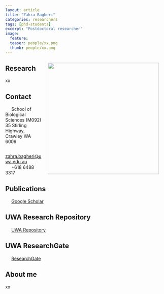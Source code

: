 ```yaml
---
layout: article
title: "Zahra Bagheri"
categories: researchers
tags: [phd-students]
excerpt: "Postdoctoral researcher"
image:
  feature: 
  teaser: people/xx.png
  thumb: people/xx.png
---
```

<img class="philprofile" src= "{{site.baseurl}}/images/people/xx.png'"  align='right' width="350" hspace="20" vspace="10">


## Research
xx

## Contact
<img src="{{site.baseurl}}/images/icons/building-regular.svg" width="15px">
School of Biological Sciences (M092)<br>
35 Stirling Highway, Crawley WA 6009

<img src="{{site.baseurl}}/images/icons/envelope-regular.svg" width="15px"> <a href="mailto:zahra.bagheri@uwa.edu.au"> zahra.bagheri@uwa.edu.au</a><br>
<img src="{{site.baseurl}}/images/icons/phone-solid.svg" width="15px"> +618 6488 3317<br>

## Publications
<img src="{{site.baseurl}}/images/icons/google-brands.svg" width="15px"> <a href="https://scholar.google.com/citations?user=HHt8JHIAAAAJ&hl=en">Google Scholar</a><br>

## UWA Research Repository
<img src="{{site.baseurl}}/images/icons/uwa.png" width="15px"> <a href="https://research-repository.uwa.edu.au/en/persons/zahra-bagheri"> UWA Repository</a><br>

## UWA ResearchGate
<img src="{{site.baseurl}}/images/icons/researchgate.svg" width="15px"> <a href="https://www.researchgate.net/profile/Zahra-Bagheri-5"> ResearchGate</a><br>


## About me
xx
